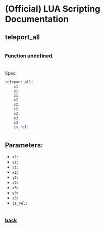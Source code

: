 
# (Official) LUA Scripting Documentation

## teleport_all
#
### Function undefined.
#
Spec:
```lua
teleport_all(
	x1,
	y1,
	z1,
	x2,
	y2,
	z2,
	x3,
	y3,
	z3,
	is_rel)
```
#
## Parameters:
- `x1:` 
- `y1:` 
- `z1:` 
- `x2:` 
- `y2:` 
- `z2:` 
- `x3:` 
- `y3:` 
- `z3:` 
- `is_rel:` 
#
### [back](../other)
